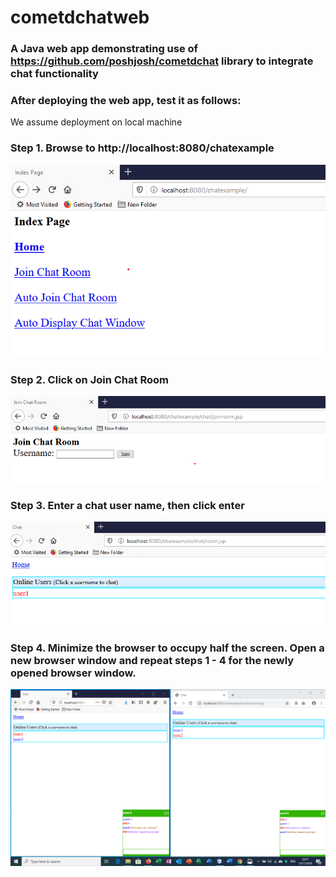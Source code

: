 # cometdchatweb

### A Java web app demonstrating use of https://github.com/poshjosh/cometdchat library to integrate chat functionality

### After deploying the web app, test it as follows:

We assume deployment on local machine

### Step 1. Browse to http://localhost:8080/chatexample

![Chat web app - home page](https://github.com/poshjosh/cometdchatweb/blob/master/src/test/resources/META-INF/cometdchat_homepage.png)        

### Step 2. Click on Join Chat Room

![Chat web app - join chat room](https://github.com/poshjosh/cometdchatweb/blob/master/src/test/resources/META-INF/cometdchat_joinchat.png)        

### Step 3. Enter a chat user name, then click enter

![Chat web app - chat room](https://github.com/poshjosh/cometdchatweb/blob/master/src/test/resources/META-INF/cometdchat_room.png)        

### Step 4. Minimize the browser to occupy half the screen. Open a new browser window and repeat steps 1 - 4 for the newly opened browser window.

![Chat web app - chatting users](https://github.com/poshjosh/cometdchatweb/blob/master/src/test/resources/META-INF/cometdchat_chatting_users.png)        
 
